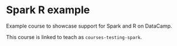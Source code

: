 # Spark R example

Example course to showcase support for Spark and R on DataCamp.

This course is linked to teach as `courses-testing-spark`.
